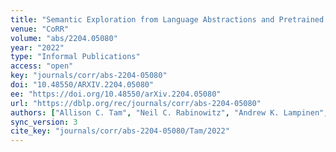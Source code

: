 ```yaml
---
title: "Semantic Exploration from Language Abstractions and Pretrained Representations."
venue: "CoRR"
volume: "abs/2204.05080"
year: "2022"
type: "Informal Publications"
access: "open"
key: "journals/corr/abs-2204-05080"
doi: "10.48550/ARXIV.2204.05080"
ee: "https://doi.org/10.48550/arXiv.2204.05080"
url: "https://dblp.org/rec/journals/corr/abs-2204-05080"
authors: ["Allison C. Tam", "Neil C. Rabinowitz", "Andrew K. Lampinen", "Nicholas A. Roy", "Stephanie C. Y. Chan", "DJ Strouse", "Jane X. Wang", "Andrea Banino", "Felix Hill"]
sync_version: 3
cite_key: "journals/corr/abs-2204-05080/Tam/2022"
---
```

